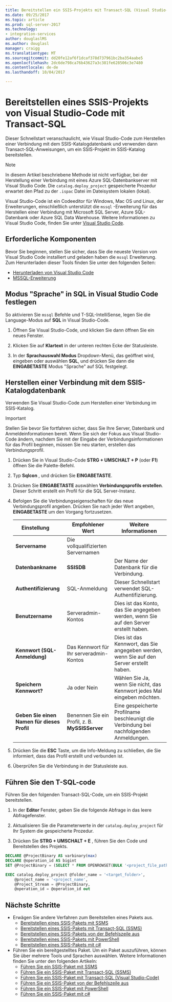 ```yaml
---
title: Bereitstellen ein SSIS-Projekts mit Transact-SQL (Visual Studio-Code) | Microsoft Docs
ms.date: 09/25/2017
ms.topic: article
ms.prod: sql-server-2017
ms.technology:
- integration-services
author: douglaslMS
ms.author: douglasl
manager: craigg
ms.translationtype: MT
ms.sourcegitcommit: dd20fe12af6f1dcaf378d737961bc2ba354aabe5
ms.openlocfilehash: 2dc6de798ca76b43627a3c381fe628506c3e7480
ms.contentlocale: de-de
ms.lasthandoff: 10/04/2017

---
```

# <a name="deploy-an-ssis-project-from-visual-studio-code-with-transact-sql"></a>Bereitstellen eines SSIS-Projekts von Visual Studio-Code mit Transact-SQL
Dieser Schnellstart veranschaulicht, wie Visual Studio-Code zum Herstellen einer Verbindung mit dem SSIS-Katalogdatenbank und verwenden dann Transact-SQL-Anweisungen, um ein SSIS-Projekt im SSIS-Katalog bereitstellen.

> [!NOTE]
> In diesem Artikel beschriebene Methode ist nicht verfügbar, bei der Herstellung einer Verbindung mit eines Azure SQL-Datenbankserver mit Visual Studio Code. Die `catalog.deploy_project` gespeicherte Prozedur erwartet den Pfad zu der `.ispac` Datei im Dateisystem lokalen (lokal).

Visual Studio-Code ist ein Codeeditor für Windows, Mac OS und Linux, der Erweiterungen, einschließlich unterstützt die `mssql` -Erweiterung für das Herstellen einer Verbindung mit Microsoft SQL Server, Azure SQL-Datenbank oder Azure SQL Data Warehouse. Weitere Informationen zu Visual Studio Code, finden Sie unter [Visual Studio Code](https://code.visualstudio.com/).

## <a name="prerequisites"></a>Erforderliche Komponenten

Bevor Sie beginnen, stellen Sie sicher, dass Sie die neueste Version von Visual Studio Code installiert und geladen haben die `mssql` Erweiterung. Zum Herunterladen dieser Tools finden Sie unter den folgenden Seiten:
-   [Herunterladen von Visual Studio Code](https://code.visualstudio.com/Download)
-   [MSSQL-Erweiterung](https://marketplace.visualstudio.com/items?itemName=ms-mssql.mssql)

## <a name="set-language-mode-to-sql-in-vs-code"></a>Modus "Sprache" in SQL in Visual Studio Code festlegen

So aktivieren Sie `mssql` Befehle und T-SQL-IntelliSense, legen Sie die Language-Modus auf **SQL** in Visual Studio-Code.

1. Öffnen Sie Visual Studio-Code, und klicken Sie dann öffnen Sie ein neues Fenster. 

2. Klicken Sie auf **Klartext** in der unteren rechten Ecke der Statusleiste.
 
3. In der **Sprachauswahl Modus** Dropdown-Menü, das geöffnet wird, eingeben oder auswählen **SQL**, und drücken Sie dann die **EINGABETASTE** Modus "Sprache" auf SQL festgelegt. 

## <a name="connect-to-the-ssis-catalog-database"></a>Herstellen einer Verbindung mit dem SSIS-Katalogdatenbank

Verwenden Sie Visual Studio-Code zum Herstellen einer Verbindung im SSIS-Katalog.

> [!IMPORTANT]
> Stellen Sie bevor Sie fortfahren sicher, dass Sie Ihre Server, Datenbank und Anmeldeinformationen bereit. Wenn Sie sich der Fokus aus Visual Studio-Code ändern, nachdem Sie mit der Eingabe der Verbindungsinformationen für das Profil beginnen, müssen Sie neu starten, erstellen das Verbindungsprofil.

1. Drücken Sie in Visual Studio-Code **STRG + UMSCHALT + P** (oder **F1**) öffnen Sie die Palette-Befehl.

2. Typ **Sqlcon** , und drücken Sie **EINGABETASTE**.

3. Drücken Sie **EINGABETASTE** auswählen **Verbindungsprofils erstellen**. Dieser Schritt erstellt ein Profil für die SQL Server-Instanz.

4. Befolgen Sie die Verbindungseigenschaften für das neue Verbindungsprofil angeben. Drücken Sie nach jeder Wert angeben, **EINGABETASTE** um den Vorgang fortzusetzen. 

   | Einstellung       | Empfohlener Wert | Weitere Informationen |
   | ------------ | ------------------ | ------------------------------------------------- | 
   | **Servername** | Die vollqualifizierten Servernamen |  |
   | **Datenbankname** | **SSISDB** | Der Name der Datenbank für die Verbindung. |
   | **Authentifizierung** | SQL-Anmeldung| Dieser Schnellstart verwendet SQL-Authentifizierung. |
   | **Benutzername** | Serveradmin-Kontos | Dies ist das Konto, das Sie angegeben werden, wenn Sie auf den Server erstellt haben. |
   | **Kennwort (SQL-Anmeldung)** | Das Kennwort für Ihr serveradmin-Kontos | Dies ist das Kennwort, das Sie angegeben werden, wenn Sie auf den Server erstellt haben. |
   | **Speichern Kennwort?** | Ja oder Nein | Wählen Sie Ja, wenn Sie nicht, das Kennwort jedes Mal eingeben möchten. |
   | **Geben Sie einen Namen für dieses Profil** | Benennen Sie ein Profil, z. B. **MySSISServer** | Eine gespeicherte Profilname beschleunigt die Verbindung bei nachfolgenden Anmeldungen. | 

5. Drücken Sie die **ESC** Taste, um die Info-Meldung zu schließen, die Sie informiert, dass das Profil erstellt und verbunden ist.

6. Überprüfen Sie die Verbindung in der Statusleiste aus.

## <a name="run-the-t-sql-code"></a>Führen Sie den T-SQL-code
Führen Sie den folgenden Transact-SQL-Code, um ein SSIS-Projekt bereitstellen.

1. In der **Editor** Fenster, geben Sie die folgende Abfrage in das leere Abfragefenster.

2. Aktualisieren Sie die Parameterwerte in der `catalog.deploy_project` für Ihr System die gespeicherte Prozedur.

3. Drücken Sie **STRG + UMSCHALT + E** , führen Sie den Code und Bereitstellen des Projekts.

```sql
DECLARE @ProjectBinary AS varbinary(max)
DECLARE @operation_id AS bigint
SET @ProjectBinary = (SELECT * FROM OPENROWSET(BULK '<project_file_path>.ispac', SINGLE_BLOB) AS BinaryData)

EXEC catalog.deploy_project @folder_name = '<target_folder>',
    @project_name = '<project_name',
    @Project_Stream = @ProjectBinary,
    @operation_id = @operation_id out
```

## <a name="next-steps"></a>Nächste Schritte
- Erwägen Sie andere Verfahren zum Bereitstellen eines Pakets aus.
    - [Bereitstellen eines SSIS-Pakets mit SSMS](./ssis-quickstart-deploy-ssms.md)
    - [Bereitstellen eines SSIS-Pakets mit Transact-SQL (SSMS)](./ssis-quickstart-deploy-tsql-ssms.md)
    - [Bereitstellen eines SSIS-Pakets von der Befehlszeile aus](./ssis-quickstart-deploy-cmdline.md)
    - [Bereitstellen eines SSIS-Pakets mit PowerShell](ssis-quickstart-deploy-powershell.md)
    - [Bereitstellen eines SSIS-Pakets mit c#](./ssis-quickstart-deploy-dotnet.md) 
- Führen Sie ein bereitgestelltes Paket. Um ein Paket auszuführen, können Sie über mehrere Tools und Sprachen auswählen. Weitere Informationen finden Sie unter den folgenden Artikeln:
    - [Führen Sie ein SSIS-Paket mit SSMS](./ssis-quickstart-run-ssms.md)
    - [Führen Sie ein SSIS-Paket mit Transact-SQL (SSMS)](./ssis-quickstart-run-tsql-ssms.md)
    - [Führen Sie ein SSIS-Paket mit Transact-SQL (Visual Studio-Code)](ssis-quickstart-run-tsql-vscode.md)
    - [Führen Sie ein SSIS-Paket von der Befehlszeile aus](./ssis-quickstart-run-cmdline.md)
    - [Führen Sie ein SSIS-Paket mit PowerShell](ssis-quickstart-run-powershell.md)
    - [Führen Sie ein SSIS-Paket mit c#](./ssis-quickstart-run-dotnet.md) 

